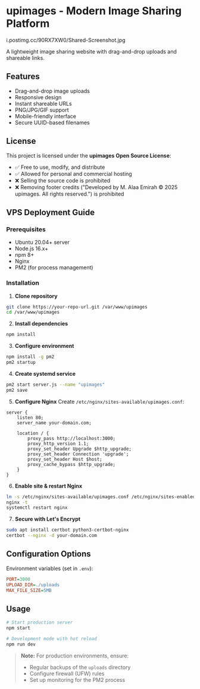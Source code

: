 # upimages - Modern Image Sharing Platform

i.postimg.cc/90RX7XW0/Shared-Screenshot.jpg

A lightweight image sharing website with drag-and-drop uploads and shareable links.

## Features

- Drag-and-drop image uploads
- Responsive design
- Instant shareable URLs
- PNG/JPG/GIF support
- Mobile-friendly interface
- Secure UUID-based filenames

## License

This project is licensed under the **upimages Open Source License**:

- ✅ Free to use, modify, and distribute
- ✅ Allowed for personal and commercial hosting
- ❌ Selling the source code is prohibited
- ❌ Removing footer credits ("Developed by M. Alaa Emirah © 2025 upimages. All rights reserved.") is prohibited

## VPS Deployment Guide

### Prerequisites
- Ubuntu 20.04+ server
- Node.js 16.x+
- npm 8+
- Nginx
- PM2 (for process management)

### Installation

1. **Clone repository**
```bash
git clone https://your-repo-url.git /var/www/upimages
cd /var/www/upimages
```

2. **Install dependencies**
```bash
npm install
```

3. **Configure environment**
```bash
npm install -g pm2
pm2 startup
```

4. **Create systemd service**
```bash
pm2 start server.js --name "upimages"
pm2 save
```

5. **Configure Nginx**
Create `/etc/nginx/sites-available/upimages.conf`:
```nginx
server {
    listen 80;
    server_name your-domain.com;

    location / {
        proxy_pass http://localhost:3000;
        proxy_http_version 1.1;
        proxy_set_header Upgrade $http_upgrade;
        proxy_set_header Connection 'upgrade';
        proxy_set_header Host $host;
        proxy_cache_bypass $http_upgrade;
    }
}
```

6. **Enable site & restart Nginx**
```bash
ln -s /etc/nginx/sites-available/upimages.conf /etc/nginx/sites-enabled/
nginx -t
systemctl restart nginx
```

7. **Secure with Let's Encrypt**
```bash
sudo apt install certbot python3-certbot-nginx
certbot --nginx -d your-domain.com
```

## Configuration Options

Environment variables (set in `.env`):
```ini
PORT=3000
UPLOAD_DIR=./uploads
MAX_FILE_SIZE=5MB
```

## Usage
```bash
# Start production server
npm start

# Development mode with hot reload
npm run dev
```

> **Note:** For production environments, ensure:
> - Regular backups of the `uploads` directory
> - Configure firewall (UFW) rules
> - Set up monitoring for the PM2 process
